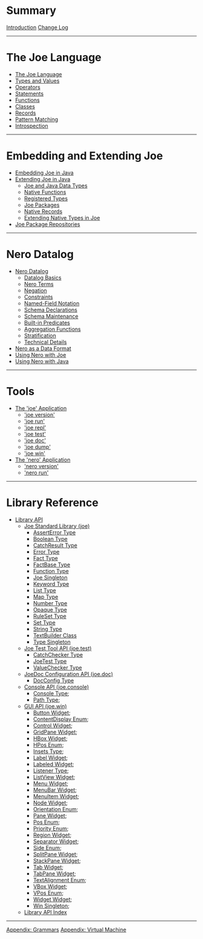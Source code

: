 # Summary

[Introduction](introduction.md)
[Change Log](changes.md)

---

# The Joe Language

- [The Joe Language](language.md)
- [Types and Values](types.md)
- [Operators](operators.md)
- [Statements](statements.md)
- [Functions](functions.md)
- [Classes](classes.md)
- [Records](records.md)
- [Pattern Matching](patterns.md)
- [Introspection](introspection.md)

---

# Embedding and Extending Joe
- [Embedding Joe in Java](embedding/embedding.md)
- [Extending Joe in Java](extending/extending.md)
  - [Joe and Java Data Types](extending/java_types.md)
  - [Native Functions](extending/native_functions.md)
  - [Registered Types](extending/registered_types.md)
  - [Joe Packages](extending/packages.md)
  - [Native Records](extending/native_records.md)
  - [Extending Native Types in Joe](extending/native_classes.md)
- [Joe Package Repositories](package_repos.md)
 
---

# Nero Datalog

- [Nero Datalog](nero/nero.md)
  - [Datalog Basics](nero/datalog_basics.md) 
  - [Nero Terms](nero/terms.md)
  - [Negation](nero/negation.md)
  - [Constraints](nero/constraints.md)
  - [Named-Field Notation](nero/named_fields.md)
  - [Schema Declarations](nero/schema.md)
  - [Schema Maintenance](nero/schema_maintenance.md)
  - [Built-in Predicates](nero/builtin_predicates.md)
  - [Aggregation Functions](nero/aggregation_functions.md)
  - [Stratification](nero/stratification.md) 
  - [Technical Details](nero/technical_details.md)
- [Nero as a Data Format](nero/nero_data.md)
- [Using Nero with Joe](nero/nero_and_joe.md)
- [Using Nero with Java](nero/nero_and_java.md)
---

# Tools
- [The 'joe' Application](joe_app.md)
  - ['joe version'](joe_version.md)
  - ['joe run'](joe_run.md)
  - ['joe repl'](joe_repl.md)
  - ['joe test'](joe_test.md)
  - ['joe doc'](joe_doc.md)
  - ['joe dump'](joe_dump.md)
  - ['joe win'](joe_win.md)
- [The 'nero' Application](nero_app.md)
  - ['nero version'](nero_version.md)
  - ['nero run'](nero_run.md)
 
---
 
# Library Reference

- [Library API](library.md)
  - [Joe Standard Library (joe)](./library/pkg.joe.md)
    - [AssertError Type](./library/type.joe.AssertError.md)
    - [Boolean Type](./library/type.joe.Boolean.md)
    - [CatchResult Type](./library/type.joe.CatchResult.md)
    - [Error Type](./library/type.joe.Error.md)
    - [Fact Type](./library/type.joe.Fact.md)
    - [FactBase Type](./library/type.joe.FactBase.md)
    - [Function Type](./library/type.joe.Function.md)
    - [Joe Singleton](./library/type.joe.Joe.md)
    - [Keyword Type](./library/type.joe.Keyword.md)
    - [List Type](./library/type.joe.List.md)
    - [Map Type](./library/type.joe.Map.md)
    - [Number Type](./library/type.joe.Number.md)
    - [Opaque Type](./library/type.joe.Opaque.md)
    - [RuleSet Type](./library/type.joe.RuleSet.md)
    - [Set Type](./library/type.joe.Set.md)
    - [String Type](./library/type.joe.String.md)
    - [TextBuilder Class](./library/type.joe.TextBuilder.md)
    - [Type Singleton](./library/type.joe.Type.md)
  - [Joe Test Tool API (joe.test)](./library/pkg.joe.test.md)
    - [CatchChecker Type](./library/type.joe.test.CatchChecker.md)
    - [JoeTest Type](./library/type.joe.test.JoeTest.md)
    - [ValueChecker Type](./library/type.joe.test.ValueChecker.md)
  - [JoeDoc Configuration API (joe.doc)](./library/pkg.joe.doc.md)
    - [DocConfig Type](./library/type.joe.doc.DocConfig.md)
  - [Console API (joe.console)](./library/pkg.joe.console.md)
    - [Console Type](library/type.joe.console.Console.md);
    - [Path Type](library/type.joe.console.Path.md);
  - [GUI API (joe.win)](./library/pkg.joe.win.md)
    - [Button Widget](library/type.joe.win.Button.md);
    - [ContentDisplay Enum](library/type.joe.win.ContentDisplay.md);
    - [Control Widget](library/type.joe.win.Control.md);
    - [GridPane Widget](library/type.joe.win.GridPane.md);
    - [HBox Widget](library/type.joe.win.HBox.md);
    - [HPos Enum](library/type.joe.win.HPos.md);
    - [Insets Type](library/type.joe.win.Insets.md);
    - [Label Widget](library/type.joe.win.Label.md);
    - [Labeled Widget](library/type.joe.win.Labeled.md);
    - [Listener Type](library/type.joe.win.Listener.md);
    - [ListView Widget](library/type.joe.win.ListView.md);
    - [Menu Widget](library/type.joe.win.Menu.md);
    - [MenuBar Widget](library/type.joe.win.MenuBar.md);
    - [MenuItem Widget](library/type.joe.win.MenuItem.md);
    - [Node Widget](library/type.joe.win.Node.md);
    - [Orientation Enum](library/type.joe.win.Orientation.md);
    - [Pane Widget](library/type.joe.win.Pane.md);
    - [Pos Enum](library/type.joe.win.Pos.md);
    - [Priority Enum](library/type.joe.win.Priority.md);
    - [Region Widget](library/type.joe.win.Region.md);
    - [Separator Widget](library/type.joe.win.Separator.md);
    - [Side Enum](library/type.joe.win.Side.md);
    - [SplitPane Widget](library/type.joe.win.SplitPane.md);
    - [StackPane Widget](library/type.joe.win.StackPane.md);
    - [Tab Widget](library/type.joe.win.Tab.md);
    - [TabPane Widget](library/type.joe.win.TabPane.md);
    - [TextAlignment Enum](library/type.joe.win.TextAlignment.md);
    - [VBox Widget](library/type.joe.win.VBox.md);
    - [VPos Enum](library/type.joe.win.VPos.md);
    - [Widget Widget](library/type.joe.win.Widget.md);
    - [Win Singleton](library/type.joe.win.Win.md);
  - [Library API Index](./library/index.md)

---

[Appendix: Grammars](grammar.md)
[Appendix: Virtual Machine](vm.md)
